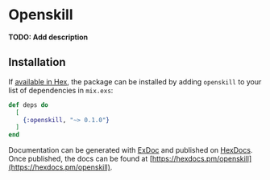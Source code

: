 # Openskill

**TODO: Add description**

## Installation

If [available in Hex](https://hex.pm/docs/publish), the package can be installed
by adding `openskill` to your list of dependencies in `mix.exs`:

```elixir
def deps do
  [
    {:openskill, "~> 0.1.0"}
  ]
end
```

Documentation can be generated with [ExDoc](https://github.com/elixir-lang/ex_doc)
and published on [HexDocs](https://hexdocs.pm). Once published, the docs can
be found at [https://hexdocs.pm/openskill](https://hexdocs.pm/openskill).

